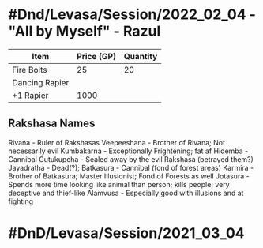 # #Dnd/Levasa/Session/2022_02_04 - "All by Myself" - Razul

| Item           | Price (GP) | Quantity |
| -------------- | ---------- | -------- |
| Fire Bolts     | 25         | 20       |
| Dancing Rapier |            |          |
| +1 Rapier      | 1000       |          |

## Rakshasa Names
Rivana - Ruler of Rakshasas
Veepeeshana - Brother of Rivana; Not necessarily evil
Kumbakarna - Exceptionally Frightening; fat af
Hidemba - Cannibal
Gutukupcha - Sealed away by the evil Rakshasa (betrayed them?)
Jayadratha - Dead(?); 
Batkasura - Cannibal (fond of forest areas)
Karmira - Brother of Batkasura; Master Illusionist; Fond of Forests as well
Jotasura - Spends more time looking like animal than person; kills people; very deceptive and thief-like
Alamvusa - Especially good with illusions and at fighting

# #DnD/Levasa/Session/2021_03_04

